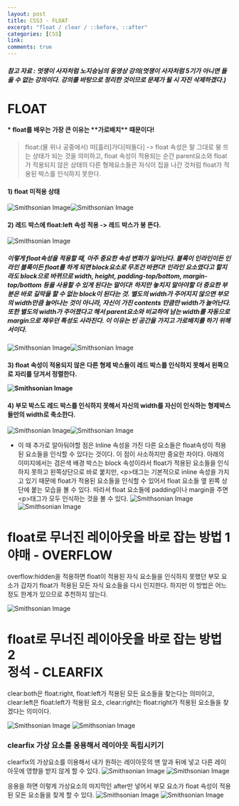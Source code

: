 ```yaml
---
layout: post
title: CSS3 - FLOAT
excerpt: "float / clear / ::before, ::after"
categories: [CSS]
link:
comments: true
---
```


##### 참고 자료 : 멋쟁이 사자처럼 노지승님의 동영상 강의(멋쟁이 사자처럼 5기가 아니면 들을 수 없는 강의이다. 강의를 바탕으로 정리한 것이므로 문제가 될 시 자진 삭제하겠다.)

<h1>FLOAT</h1>

<h4>* float를 배우는 가장 큰 이유는 **가로배치** 때문이다!</h4>

>float:(물 위나 공중에서) 떠[흘러]가다[떠돌다] -> float 속성은 말 그대로 붕 뜨는 상태가 되는 것을 의미하고, float 속성이 적용되는 순간 parent요소와 float가 적용되지 않은 상태의 다른 형제요소들은 자식이 집을 나간 것처럼 float가 적용된 박스를 인식하지 못한다.

<h4>1) float 미적용 상태</h4>

![Smithsonian Image](/img/2017-09-12-01.PNG)![Smithsonian Image](/img/2017-09-12-05.PNG)<br />
<h4>2) 레드 박스에 float:left 속성 적용 -> 레드 박스가 붕 뜬다.</h4>

![Smithsonian Image](/img/2017-09-12-02.PNG)<br />

<h5>이렇게 float속성을 적용할 때, 아주 중요한 속성 변화가 일어난다. 블록이 인라인이든 인라인 블록이든 float를 하게 되면 block요소로 무조건 바뀐다! 인라인 요소였다고 할지라도 block으로 바뀌므로 width, height, padding-top/bottom, margin-top/bottom 등을 사용할 수 있게 된다는 말이다! 하지만 놓치지 말아야할 더 중요한 부분은 바로 길막을 할 수 없는 block이 된다는 것. 별도의 width가 주어지지 않으면 부모의 width만큼 늘어나는 것이 아니라, 자신이 가진 contents 만큼만 width가 늘어난다. 또한 별도의 width가 주어졌다고 해서 parent요소와 비교하여 남는 width를 자동으로 margin으로 채우던 특성도 사라진다. 이 이유는 빈 공간을 가지고 가로배치를 하기 위해서이다.</h5>

![Smithsonian Image](/img/2017-09-12-07.PNG)![Smithsonian Image](/img/2017-09-12-08.PNG)<br />


<h4>3) float 속성이 적용되지 않은 다른 형제 박스들이 레드 박스를 인식하지 못해서 왼쪽으로 자리를 당겨서 정렬한다.<br />

![Smithsonian Image](/img/2017-09-12-03.PNG)<br />
<h4>4) 부모 박스도 레드 박스를 인식하지 못해서 자신의 width를 자신이 인식하는 형제박스들만의 width로 축소한다.</h4>

![Smithsonian Image](/img/2017-09-12-04.PNG)![Smithsonian Image](/img/2017-09-12-06.PNG)<br />

* 이 때 추가로 알아둬야할 점은 lnline 속성을 가진 다른 요소들은 float속성이 적용된 요소들을 인식할 수 있다는 것이다. 이 점이 사소하지만 중요한 차이다. 아래의 이미지에서는 검은색 배경 박스는 block 속성이라서 float가 적용된 요소들을 인식하지 못하고 왼쪽상단으로 바로 붙지만, \<p\>태그는 기본적으로 inline 속성을 가지고 있기 때문에 float가 적용된 요소들을 인식할 수 있어서 float 요소들 옆 왼쪽 상단에 붙는 모습을 볼 수 있다. 따라서 float 요소들에 padding이나 margin을 주면 \<p\>태그가 모두 인식하는 것을 볼 수 있다.</h4>
![Smithsonian Image](/img/2017-09-12-24.PNG)
![Smithsonian Image](/img/2017-09-12-26.PNG)<br />

<h1>float로 무너진 레이아웃을 바로 잡는 방법 1<br /> 야매 - OVERFLOW</h1>

overflow:hidden을 적용하면 float이 적용된 자식 요소들을 인식하지 못했던 부모 요소가 갑자기 float가 적용된 모든 자식 요소들을 다시 인지한다. 하지만 이 방법은 어느 정도 한계가 있으므로 추천하지 않는다.

![Smithsonian Image](/img/2017-09-12-27.PNG)<br />

<h1>float로 무너진 레이아웃을 바로 잡는 방법 2<br /> 정석 - CLEARFIX</h1>

clear:both은 float:right, float:left가 적용된 모든 요소들을 찾는다는 의미이고, clear:left은 float:left가 적용된 요소, clear:right는 float:right가 적용된 요소들을 찾겠다는 의미이다.

![Smithsonian Image](/img/2017-09-12-29.PNG)
![Smithsonian Image](/img/2017-09-12-30.PNG)<br />

<h3>clearfix 가상 요소를 응용해서 레이아웃 독립시키기</h3>

clearfix의 가상요소를 이용해서 내가 원하는 레이아웃의 맨 앞과 뒤에 넣고 다른 레이아웃에 영향을 받지 않게 할 수 있다.
![Smithsonian Image](/img/2017-09-12-31.PNG)
![Smithsonian Image](/img/2017-09-12-32.PNG)<br />


응용을 하면 이렇게 가상요소의 마지막인 after만 넣어서 부모 요소가 float 속성이 적용된 모든 요소들을 찾게 할 수 있다.
![Smithsonian Image](/img/2017-09-12-33.PNG)
![Smithsonian Image](/img/2017-09-12-34.PNG)<br />
